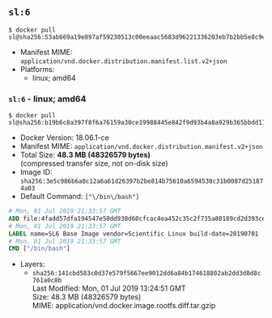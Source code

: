 ## `sl:6`

```console
$ docker pull sl@sha256:53ab669a19e897af59230513c00eeaac5683d96221336203eb7b2bb5e8c9e8f9
```

-	Manifest MIME: `application/vnd.docker.distribution.manifest.list.v2+json`
-	Platforms:
	-	linux; amd64

### `sl:6` - linux; amd64

```console
$ docker pull sl@sha256:b19b6c8a397f8f6a76159a30ce19988445e842f9d93b4a8a929b365bbdd11ba7
```

-	Docker Version: 18.06.1-ce
-	Manifest MIME: `application/vnd.docker.distribution.manifest.v2+json`
-	Total Size: **48.3 MB (48326579 bytes)**  
	(compressed transfer size, not on-disk size)
-	Image ID: `sha256:3e5c986b6a0c12a6a61d26397b2be814b75610a6594538c31b0087d251874a03`
-	Default Command: `["\/bin\/bash"]`

```dockerfile
# Mon, 01 Jul 2019 21:33:57 GMT
ADD file:4fadd57dfa194547e50dd938d60cfcac4ea452c35c2f735a80189cd2d393ce87 in / 
# Mon, 01 Jul 2019 21:33:57 GMT
LABEL name=SL6 Base Image vendor=Scientific Linux build-date=20190701
# Mon, 01 Jul 2019 21:33:57 GMT
CMD ["/bin/bash"]
```

-	Layers:
	-	`sha256:141cbd583c0d37e579f5667ee9012dd6a84b174618802ab2dd3d8d8c761a0c8b`  
		Last Modified: Mon, 01 Jul 2019 13:24:51 GMT  
		Size: 48.3 MB (48326579 bytes)  
		MIME: application/vnd.docker.image.rootfs.diff.tar.gzip
